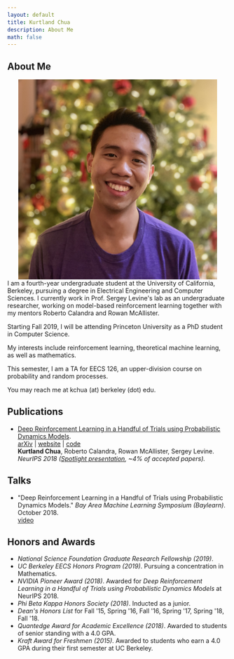 ```yaml
---
layout: default
title: Kurtland Chua
description: About Me
math: false
---
```


## About Me

<div>
  <div class="col" style="float: right;">
    <img class="prof-im" src="images/profile.jpg" style="display: block; width: 90%; margin: auto;"/>
  </div>
  <div>
    <p>
      I am a fourth-year undergraduate student at the University of California, Berkeley, pursuing a degree in Electrical Engineering and Computer Sciences.
      I currently work in Prof. Sergey Levine's lab as an undergraduate researcher, working on model-based reinforcement learning together with my mentors Roberto Calandra and Rowan McAllister.
    </p>
    <p>
      Starting Fall 2019, I will be attending Princeton University as a PhD student in Computer Science.
    </p>
    <p>
      My interests include reinforcement learning, theoretical machine learning, as well as mathematics.
    </p>
    <p>
      This semester, I am a TA for EECS 126, an upper-division course on probability and random processes.
    </p>
    <p>
      You may reach me at kchua (at) berkeley (dot) edu.
    </p>
  </div>
</div>

## Publications

* [Deep Reinforcement Learning in a Handful of Trials using Probabilistic Dynamics Models](https://arxiv.org/abs/1805.12114).  
  [arXiv](https://arxiv.org/abs/1805.12114) | [website](https://sites.google.com/view/drl-in-a-handful-of-trials/home)  | [code](https://github.com/kchua/handful-of-trials)  
  **Kurtland Chua**, Roberto Calandra, Rowan McAllister, Sergey Levine.  
  *NeurIPS 2018 ([Spotlight presentation](https://youtu.be/6LuK72GCCnI?t=3483), ~4% of accepted papers).*  

## Talks

* "Deep Reinforcement Learning in a Handful of Trials using Probabilistic Dynamics Models." *Bay Area Machine Learning Symposium (Baylearn)*. October 2018.  
  [video](https://www.youtube.com/watch?v=pq8xNCETPHU)

## Honors and Awards

* *National Science Foundation Graduate Research Fellowship (2019)*.
* *UC Berkeley EECS Honors Program (2019)*. Pursuing a concentration in Mathematics.
* *NVIDIA Pioneer Award (2018)*. Awarded for *Deep Reinforcement Learning in a Handful of Trials using Probabilistic Dynamics Models* at NeurIPS 2018.  
* *Phi Beta Kappa Honors Society (2018)*. Inducted as a junior.  
* *Dean's Honors List* for Fall '15, Spring '16, Fall '16, Spring '17, Spring '18, Fall '18.  
* *Quantedge Award for Academic Excellence (2018)*. Awarded to students of senior standing with a 4.0 GPA.  
* *Kraft Award for Freshmen (2015)*. Awarded to students who earn a 4.0 GPA during their first semester at UC Berkeley.  
